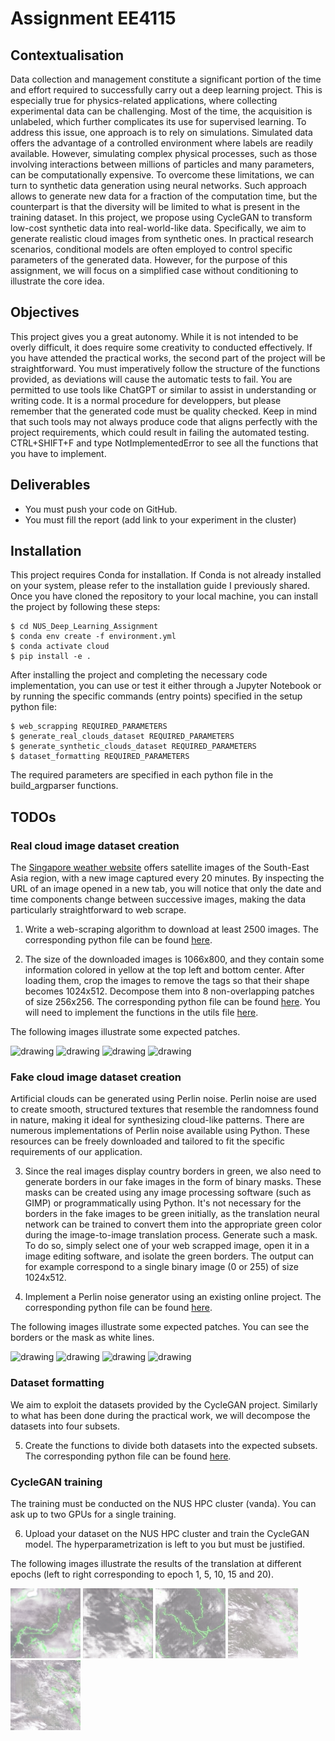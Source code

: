 # Assignment EE4115

## Contextualisation

Data collection and management constitute a significant portion of the time and effort required to successfully carry out a deep learning project. This is especially true for physics-related applications, where collecting experimental data can be challenging. Most of the time, the acquisition is unlabeled, which further complicates its use for supervised learning. To address this issue, one approach is to rely on simulations. Simulated data offers the advantage of a controlled environment where labels are readily available. However, simulating complex physical processes, such as those involving interactions between millions of particles and many parameters, can be computationally expensive. To overcome these limitations, we can turn to synthetic data generation using neural networks. Such approach allows to generate new data for a fraction of the computation time, but the counterpart is that the diversity will be limited to what is present in the training dataset. In this project, we propose using CycleGAN to transform low-cost synthetic data into real-world-like data. Specifically, we aim to generate realistic cloud images from synthetic ones. In practical research scenarios, conditional models are often employed to control specific parameters of the generated data. However, for the purpose of this assignment, we will focus on a simplified case without conditioning to illustrate the core idea.

## Objectives

This project gives you a great autonomy. While it is not intended to be overly difficult, it does require some creativity to conducted effectively. If you have attended the practical works, the second part of the project will be straightforward. You must imperatively follow the structure of the functions provided, as deviations will cause the automatic tests to fail. You are permitted to use tools like ChatGPT or similar to assist in understanding or writing code. It is a normal procedure for developpers, but please remember that the generated code must be quality checked. Keep in mind that such tools may not always produce code that aligns perfectly with the project requirements, which could result in failing the automated testing. CTRL+SHIFT+F and type NotImplementedError to see all the functions that you have to implement.

## Deliverables

* You must push your code on GitHub.
* You must fill the report (add link to your experiment in the cluster)

## Installation

This project requires Conda for installation. If Conda is not already installed on your system, please refer to the installation guide I previously shared. Once you have cloned the repository to your local machine, you can install the project by following these steps:

```console
$ cd NUS_Deep_Learning_Assignment
$ conda env create -f environment.yml
$ conda activate cloud
$ pip install -e .
```

After installing the project and completing the necessary code implementation, you can use or test it either through a Jupyter Notebook or by running the specific commands (entry points) specified in the setup python file:

```console
$ web_scrapping REQUIRED_PARAMETERS
$ generate_real_clouds_dataset REQUIRED_PARAMETERS
$ generate_synthetic_clouds_dataset REQUIRED_PARAMETERS
$ dataset_formatting REQUIRED_PARAMETERS
```

The required parameters are specified in each python file in the build_argparser functions.

## TODOs

### Real cloud image dataset creation

The [Singapore weather website](https://www.nea.gov.sg/corporate-functions/weather/satellite-images) offers satellite images of the South-East Asia region, with a new image captured every 20 minutes. By inspecting the URL of an image opened in a new tab, you will notice that only the date and time components change between successive images, making the data particularly straightforward to web scrape.

1. Write a web-scraping algorithm to download at least 2500 images. The corresponding python file can be found [here](https://github.com/mdellaiera/NUS_Deep_Learning_Assignment/blob/main/cloud/scripts/web_scrapping.py).

2. The size of the downloaded images is 1066x800, and they contain some information colored in yellow at the top left and bottom center. After loading them, crop the images to remove the tags so that their shape becomes 1024x512. Decompose them into 8 non-overlapping patches of size 256x256. The corresponding python file can be found [here](https://github.com/mdellaiera/NUS_Deep_Learning_Assignment/blob/main/cloud/scripts/generate_real_clouds_dataset.py). You will need to implement the functions in the utils file [here](https://github.com/mdellaiera/NUS_Deep_Learning_Assignment/blob/main/cloud/scripts/web_scrapping.py).

The following images illustrate some expected patches.

<img src="./cloud/imgs/1.png" alt="drawing" width="140"/>
<img src="./cloud/imgs/2.png" alt="drawing" width="140"/>
<img src="./cloud/imgs/3.png" alt="drawing" width="140"/>
<img src="./cloud/imgs/4.png" alt="drawing" width="140"/>

### Fake cloud image dataset creation

Artificial clouds can be generated using Perlin noise. Perlin noise are used to create smooth, structured textures that resemble the randomness found in nature, making it ideal for synthesizing cloud-like patterns. There are numerous implementations of Perlin noise available using Python. These resources can be freely downloaded and tailored to fit the specific requirements of our application.

3. Since the real images display country borders in green, we also need to generate borders in our fake images in the form of binary masks. These masks can be created using any image processing software (such as GIMP) or programmatically using Python. It's not necessary for the borders in the fake images to be green initially, as the translation neural network can be trained to convert them into the appropriate green color during the image-to-image translation process. Generate such a mask. To do so, simply select one of your web scrapped image, open it in a image editing software, and isolate the green borders. The output can for example correspond to a single binary image (0 or 255) of size 1024x512.

4. Implement a Perlin noise generator using an existing online project. The corresponding python file can be found [here](https://github.com/mdellaiera/NUS_Deep_Learning_Assignment/blob/main/cloud/scripts/generate_synthetic_clouds_dataset.py).

The following images illustrate some expected patches. You can see the borders or the mask as white lines.

<img src="./cloud/imgs/5.png" alt="drawing" width="140"/>
<img src="./cloud/imgs/6.png" alt="drawing" width="140"/>
<img src="./cloud/imgs/7.png" alt="drawing" width="140"/>
<img src="./cloud/imgs/16.png" alt="drawing" width="140"/>

### Dataset formatting

We aim to exploit the datasets provided by the CycleGAN project. Similarly to what has been done during the practical work, we will decompose the datasets into four subsets.

5. Create the functions to divide both datasets into the expected subsets. The corresponding python file can be found [here](https://github.com/mdellaiera/NUS_Deep_Learning_Assignment/blob/main/cloud/scripts/dataset_formatting.py).

### CycleGAN training

The training must be conducted on the NUS HPC cluster (vanda). You can ask up to two GPUs for a single training.

6. Upload your dataset on the NUS HPC cluster and train the CycleGAN model. The hyperparametrization is left to you but must be justified.

The following images illustrate the results of the translation at different epochs (left to right corresponding to epoch 1, 5, 10, 15 and 20).

<img src="./cloud/imgs/epoch001_fake_A.png" alt="drawing" width="112"/>
<img src="./cloud/imgs/epoch005_fake_A.png" alt="drawing" width="112"/>
<img src="./cloud/imgs/epoch010_fake_A.png" alt="drawing" width="112"/>
<img src="./cloud/imgs/epoch015_fake_A.png" alt="drawing" width="112"/>
<img src="./cloud/imgs/epoch020_fake_A.png" alt="drawing" width="112"/>